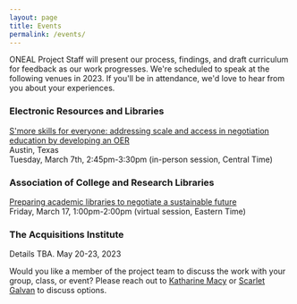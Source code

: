 ```yaml
---
layout: page
title: Events
permalink: /events/
---
```


ONEAL Project Staff will present our process, findings, and draft curriculum for feedback as our work progresses. We're scheduled to speak at the following venues in 2023. If you'll be in attendance, we'd love to hear from you about your experiences. 

### Electronic Resources and Libraries
[S'more skills for everyone: addressing scale and access in negotiation education by developing an OER](https://sched.co/1F312)  
Austin, Texas  
Tuesday, March 7th, 2:45pm-3:30pm (in-person session, Central Time) 

### Association of College and Research Libraries 
[Preparing academic libraries to negotiate a sustainable future](https://acrl2023.us2.pathable.com/meetings/a2JRpMu83m792YXNF)  
Friday, March 17, 1:00pm-2:00pm (virtual session, Eastern Time) 

### The Acquisitions Institute
Details TBA. 
May 20-23, 2023

Would you like a member of the project team to discuss the work with your group, class, or event? Please reach out to [Katharine Macy](mailto:macyk@iupui.edu) or [Scarlet Galvan](mailto:galvansc@gvsu.edu) to discuss options. 




